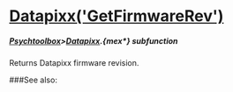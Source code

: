 # [Datapixx('GetFirmwareRev')](Datapixx-GetFirmwareRev) 
##### [Psychtoolbox](Pyschtoolbox)>[Datapixx](Datapixx).{mex*} subfunction


Returns Datapixx firmware revision.  
  


###See also:

